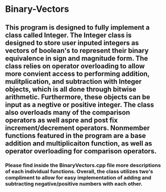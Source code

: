 # Binary-Vectors

## This program is designed to fully implement a class called Integer. The Integer class is designed to store user inputed integers as vectors of boolean's to represent their binary equivalence in sign and magnitude form. The class relies on operator overloading to allow more convient access to performing addition, mulitplication, and subtraction with Integer objects, which is all done through bitwise arithmetic. Furthermore, these objects can be input as a negtive or positive integer. The class also overloads many of the comparison operators as well aspre and post fix increment/decrement operators. Nonmember functions featured in the program are a base addition and multiplicaiton function, as well as operator overloading for comparison operators.

### Please find inside the BinaryVectors.cpp file more descriptions of each individual functions. Overall, the class utilizes two's compliment to allow for easy implementation of adding and subtracting negative/positive numbers with each other.
